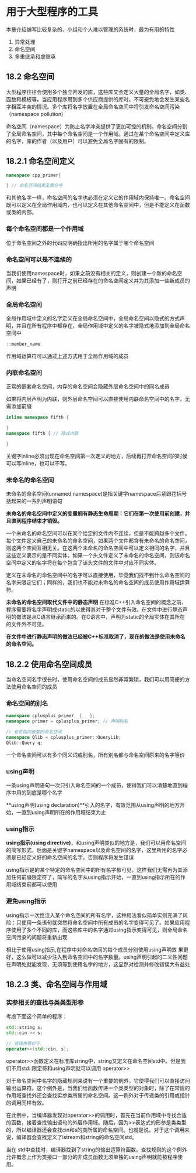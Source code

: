# 用于大型程序的工具

本章介绍编写比较复杂的、小组和个人难以管理的系统时，最为有用的特性

1. 异常处理
2. 命名空间
3. 多重继承和虚继承

## 18.2 命名空间

大型程序往往会使用多个独立开发的库，这些库又会定义大量的全局名字，如类、函数和模板等。当应用程序用到多个供应商提供的库时，不可避免地会发生某些名字相互冲突的情况。多个库将名字放置在全局命名空间中将引发命名空间污染（namespace pollution)

命名空间（namespace）为防止名字冲突提供了更加可控的机制。命名空间分割了全局命名空间，其中每个命名空间是一个作用域。通过在某个命名空间中定义库的名字，库的作者（以及用户）可以避免全局名字固有的限制。

## 18.2.1 命名空间定义

```cpp
namespace cpp_primer{

} // 命名空间结束无需分号
```

和其他名字一样，命名空间的名字也必须在定义它的作用域内保持唯一。命名空间既可以定义在全局作用域内，也可以定义在其他命名空间中，但是不能定义在函数或类的内部。

### 每个命名空间都是一个作用域

位于命名空间之外的代码应明确指出所用的名字属于哪个命名空间

### 命名空间可以是不连续的

当我们使用namespace时，如果之前没有相关的定义，则创建一个新的命名空间，如果已经有了，则打开之前已经存在的命名空间定义并为其添加一些新成员的声明

### 全局命名空间

全局作用域中定义的名字定义在全局命名空间中，全局命名空间以隐式的方式声明，并且在所有程序中都存在，全局作用域中定义的名字被隐式地添加到全局命名空间中

```cpp
::member_name
```

作用域运算符可以通过上述方式用于全局作用域的成员

### 内联命名空间

正常的嵌套命名空间，内存的命名空间会隐藏外层命名空间中的同名成员

如果将内层声明为内联，则外层命名空间可以直接使用内联命名空间中的名字，无需添加前缀

```cpp
inline namespace fifth {

}
namespace fifth { // 隐式内联

}
```

关键字inline必须出现在命名空间第一次定义的地方，后续再打开命名空间的时候可以写inline，也可以不写。

### 未命名的命名空间

未命名的命名空间(unnamed namespace)是指关键字namespace后紧跟花括号括起来的一系列声明语句

**未命名的命名空间中定义的变量拥有静态生命周期：它们在第一次使用前创建，并且直到程序结束才销毁。**

一个未命名的命名空间可以在某个给定的文件内不连续，但是不能跨越多个文件。每个文件定义自己的未命名的命名空间，如果两个文件都含有未命名的命名空间，则这两个空间互相无关。在这两个未命名的命名空间中可以定义相同的名字，并且这些定义表示的是不同实体。如果一个头文件定义了未命名的命名空间，则该命名空间中定义的名字将在每个包含了该头文件的文件中对应不同实体。

定义在未命名的命名空间中的名字可以直接使用，毕竞我们找不到什么命名空间的名字来限定它们；同样的，我们也不能对未命名的命名空间的成员使用作用域运算符。

**未命名的命名空间取代文件中的静态声明**
在标准C++引入命名空间的概念之前，程序需要将名字声明成static的以使得其对于整个文件有效。在文件中进行静态声明的做法是从C语言继承而来的。在C语言中，声明为static的全局实体在其所在的文件外不可见。

**在文件中进行静态声明的做法已经被C++标准取消了，现在的做法是使用未命名的命名空间。**

## 18.2.2 使用命名空间成员

当命名空间名字很长时，使用命名空间的成员显然非常繁琐，我们可以用简便的方法使用命名空间的成员

### 命名空间的别名

```cpp
namespace cplusplus_primer  {	};
namespace primer = cplusplus_primer; // 声明别名

// 也可指向嵌套的命名空间
namespace Qlib = cplusplus_primer::QueryLib;
Qlib::Query q;
```

一个命名空间可以有多个同义词或别名，所有别名都与命名空间原来的名字等价

### using声明

一条using声明语句一次只引入命名空间的一个成员，使得我们可以清楚地直到程序中用的到底是哪个名字

**using声明(using declaration)**引入的名字，有效范围从using声明的地方开始，一直到using声明所在的作用域结束为止

### using指示

**using指示(using directive)**，和using声明类似的地方是，我们可以用命名空间的简写形式，后面是关键字namespace以及命名空间的名字，这里所用的名字必须是已经定义好的命名空间的名字，否则程序将发生错误

using指示是的某个特定的命名空间中的所有名字都可见，这样我们无需再为其添加任何前缀限定符了，简写的名字从using指示开始，一直到using指示所在的作用域结束前都可以使用

### 避免using指示

using指示一次性注入某个命名空间的所有名字，这种用法看似简单实则充满了风险：只使用一条语句就突然将命名空间中所有成员的名字变得可见了。如果应用程序使用了多个不同的库，而这些库中的名字通过using指示变得可见，则全局命名空间污染的问题将重新出现

相比于使用using指示,在程序中对命名空间的每个成员分别使用using声明效
果更好，这么做可以减少注入到命名空间中的名字数量。using声明引起的二义性问题在声明处就能发现，无须等到使用名字的地方，这显然对检测并修改错误大有益处

## 18.2.3 类、命名空间与作用域

### 实参相关的查找与类类型形参

考虑下面这个简单的程序：

```cpp
std::string s;
std::cin >> s;

// 该调用等价于
operator>>(std::cin, s);
```

operator>>函数定义在标准库string中，string又定义在命名空间std中。但是我们不用std::限定符和using声明就可以调用 operator>>

对于命名空间中名字的隐藏规则来说有一个重要的例外，它使得我们可以直接访问输出运算符。这个例外是，当我们给函数传递一个类类型的对象时，除了在常规的作用域查找外还会查找实参类所属的命名空间。这一例外对于传递类的引用或指针的调用同样有效。

在此例中，当编译器发现对operator>>的调用时，首先在当前作用域中寻找合适的函数，接着查找输出语句的外层作用域。随后，因为>>表达式的形参是类类型的，所以编译器还会查找cin和s的类所属的命名空间。也就是说，对于这个调用来说，编译器会查找定义了istream和string的命名空间std。

当在 std中查找时，编译器找到了string的输出运算符函数。查找规则的这个例外允许概念上作为类接口一部分的非成员函数无须单独的using声明就能被程序使用。